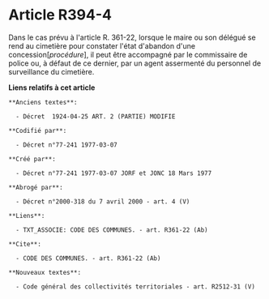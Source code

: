 # Article R394-4

Dans le cas prévu à l'article R. 361-22, lorsque le maire ou son délégué se rend au cimetière pour constater l'état d'abandon
d'une concession[*procédure*], il peut être accompagné par le commissaire de police ou, à défaut de ce dernier, par un agent
assermenté du personnel de surveillance du cimetière.

**Liens relatifs à cet article**

	**Anciens textes**:

	  - Décret  1924-04-25 ART. 2 (PARTIE) MODIFIE

	**Codifié par**:

	  - Décret n°77-241 1977-03-07

	**Créé par**:

	  - Décret n°77-241 1977-03-07 JORF et JONC 18 Mars 1977

	**Abrogé par**:

	  - Décret n°2000-318 du 7 avril 2000 - art. 4 (V)

	**Liens**:

	  - TXT_ASSOCIE: CODE DES COMMUNES. - art. R361-22 (Ab)

	**Cite**:

	  - CODE DES COMMUNES. - art. R361-22 (Ab)

	**Nouveaux textes**:

	  - Code général des collectivités territoriales - art. R2512-31 (V)
